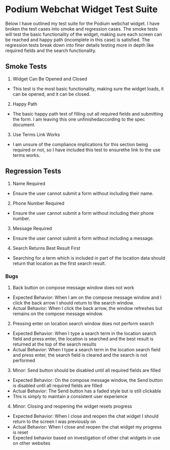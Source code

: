 # Podium Webchat Widget Test Suite
Below I have outlined my test suite for the Podium webchat widget. I have broken the test cases into smoke and regression cases.
The smoke tests will test the basic functionality of the widget, making sure each screen can be reached and happy path (incomplete in this case) is
satisfied. The regression tests break down into finer details testing more in depth like required fields and the search functionality.

## Smoke Tests
1. Widget Can Be Opened and Closed
  - This test is the most basic functionality, making sure the widget loads, it can be opened, and it can be closed.
2. Happy Path
  - The basic happy path test of filling out all required fields and submitting the form. I am leaving this one unfinishedaccording to the spec document.
3. Use Terms Link Works
  - I am unsure of the compliance implications for this section being required or not, so I have included this test to ensurethe link to the use terms works.

## Regression Tests
1. Name Required
  - Ensure the user cannot submit a form without including their name.
2. Phone Number Required
  - Ensure the user cannot submit a form without including their phone number.
3. Message Required
  - Ensure the user cannot submit a form without including a message.
4. Search Returns Best Result First
  - Searching for a term which is included in part of the location data should return that location as the first search result.

### Bugs
1. Back button on compose message window does not work
  - Expected Behavior: When I am on the compose message window and I click the back arrow I should return to the search window.
  - Actual Behavior: When I click the back arrow, the window refreshes but remains on the compose message window.
2. Pressing enter on location search window does not perform search
  - Expected Behavior: When I type a search term in the location search field and press enter, the location is searched and the best result is returned at the top of the search results
  - Actual Behavior: When I type a search term in the location search field and press enter, the search field is cleared and the search is not performed
3. Minor: Send button should be disabled until all required fields are filled
  - Expected Behavior: On the compose message window, the Send button is disabled until all required fields are filled
  - Actual Behavior: The Send button has a faded style but is still clickable
  - This is simply to maintain a consistent user experience
4. Minor: Closing and reopening the widget resets progress
  - Expected Behavior: When I close and reopen the chat widget I should return to the screen I was previously on
  - Actual Behavior: When I close and reopen the chat widget my progress is reset
  - Expected behavior based on investigation of other chat widgets in use on other websites
